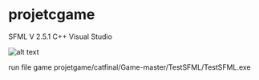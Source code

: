 # projetcgame

SFML V 2.5.1  C++ Visual Studio

![alt text](https://github.com/atthana/grassroot-engineer.com/blob/master/grassroot-engineer.JPG)

run file  game projetgame/catfinal/Game-master/TestSFML/TestSFML.exe
